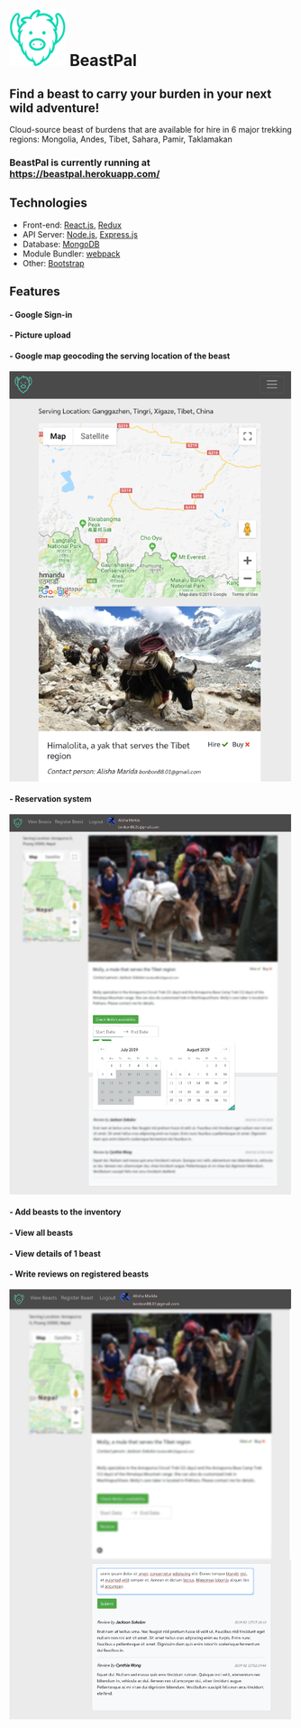# ![fav](images/favicon2.png) BeastPal
## Find a beast to carry your burden in your next wild adventure!
Cloud-source beast of burdens that are available for hire in 6 major trekking
regions: Mongolia, Andes, Tibet, Sahara, Pamir, Taklamakan

### BeastPal is currently running at https://beastpal.herokuapp.com/

## Technologies
- Front-end: [React.js](https://reactjs.org), [Redux](https://redux.js.org)
- API Server: [Node.js](https://nodejs.org), [Express.js](https://expressjs.com)
- Database: [MongoDB](https://mongodb.com)
- Module Bundler: [webpack](https://webpack.js.org/)
- Other: [Bootstrap](https://getbootstrap.com)

## Features
#### - Google Sign-in
#### - Picture upload
#### - Google map geocoding the serving location of the beast
![map](images/map2.png)

#### - Reservation system
![reserve](images/reserve2.png)

#### - Add beasts to the inventory
#### - View all beasts
#### - View details of 1 beast
#### - Write reviews on registered beasts

![review](images/review2.png)
